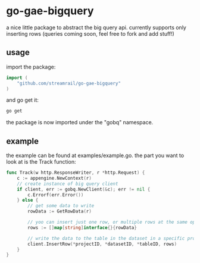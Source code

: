# go-gae-bigquery

a nice little package to abstract the big query api. currently supports only inserting rows (queries coming soon, feel free to fork and add stuff!)

## usage

import the package:

```go
import (
	"github.com/streamrail/go-gae-bigquery"
)

```
and go get it:

```bash
go get
```

the package is now imported under the "gobq" namespace. 

## example

the example can be found at examples/example.go. the part you want to look at is the Track function:
```go
func Track(w http.ResponseWriter, r *http.Request) {
	c := appengine.NewContext(r)
	// create instance of big query client
	if client, err := gobq.NewClient(&c); err != nil {
		c.Errorf(err.Error())
	} else {
		// get some data to write
		rowData := GetRowData(r)

		// yoo can insert just one row, or multiple rows at the same operation
		rows := []map[string]interface{}{rowData}

		// write the data to the table in the dataset in a specific project
		client.InsertRow(*projectID, *datasetID, *tableID, rows)
	}
}
```